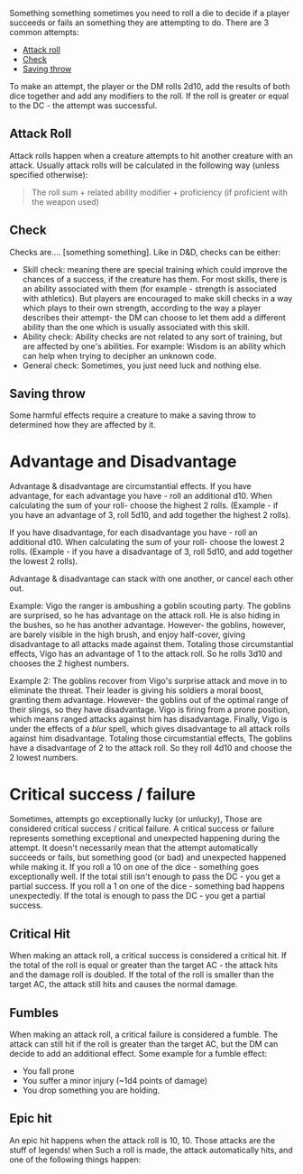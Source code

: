 Something something sometimes you need to roll a die to decide if a player succeeds or fails an something they are attempting to do. There are 3 common attempts:
 - [Attack roll](#Attack-roll)
 - [Check](#Check)
 - [Saving throw](#Saving-throw)
 
 To make an attempt, the player or the DM rolls 2d10, add the results of both dice together and add any modifiers to the roll. If the roll is greater or equal to the DC - the attempt was successful.
 
## Attack Roll
Attack rolls happen when a creature attempts to hit another creature with an attack.
Usually attack rolls will be calculated in the following way (unless specified otherwise):

> The roll sum + related ability modifier + proficiency (if proficient with the weapon used)

## Check
Checks are.... [something something]. Like in D&D, checks can be either:
 - Skill check: meaning there are special training which could improve the chances of a success, if  the creature has them. For most skills, there is an ability associated with them (for example - strength is associated with athletics). But players are encouraged to make skill checks in a way which plays to their own strength, according to the way a player describes their attempt- the DM can choose to let them add a different ability than the one which is usually associated with this skill.
 - Ability check: Ability checks are not related to any sort of training, but are affected by one's abilities. For example: Wisdom is an ability which can help when trying to decipher an unknown code.
 - General check: Sometimes, you just need luck and nothing else.

## Saving throw
Some harmful effects require a creature to make a saving throw to determined how they are affected by it. 


# Advantage and Disadvantage
Advantage & disadvantage are circumstantial effects.
If you have advantage, for each advantage you have - roll an additional d10. 
When calculating the sum of your roll- choose the highest 2 rolls. 
(Example - if you have an advantage of 3, roll 5d10, and add together the highest 2 rolls).

If you have disadvantage, for each disadvantage you have - roll an additional d10. When calculating the sum of your roll- choose the lowest 2 rolls. (Example - if you have a disadvantage of 3, roll 5d10, and add together the lowest 2 rolls).

Advantage & disadvantage can stack with one another, or cancel each other out.

Example: Vigo the ranger is ambushing a goblin scouting party. The goblins are surprised, so he has advantage on the attack roll. He is also hiding in the bushes, so he has another advantage. However- the goblins, however, are barely visible in the high brush, and enjoy half-cover, giving disadvantage to all attacks made against them. Totaling those circumstantial effects, Vigo has an advantage of 1 to the attack roll. So he rolls 3d10 and chooses the 2 highest numbers.

Example 2: The goblins recover from Vigo's surprise attack and move in to eliminate the threat. Their leader is giving his soldiers a moral boost, granting them advantage. However- the goblins out of the optimal range of their slings, so they have disadvantage. Vigo is firing from a prone position, which means ranged attacks against him has disadvantage. Finally, Vigo is under the effects of a *blur* spell, which gives disadvantage to all attack rolls against him disadvantage.
Totaling those circumstantial effects, The goblins have a disadvantage of 2 to the attack roll. So they roll 4d10 and choose the 2 lowest numbers.

# Critical success / failure
Sometimes, attempts go exceptionally lucky (or unlucky), Those are considered critical success / critical failure. A critical success or failure represents something exceptional and unexpected happening during the attempt. It doesn't necessarily mean that the attempt automatically succeeds or fails, but something good (or bad) and unexpected happened while making it.
If you roll a 10 on one of the dice - something goes exceptionally well. If the total still isn't enough to pass the DC - you get a partial success.
If you roll a 1 on one of the dice - something bad happens unexpectedly. If the total is enough to pass the DC - you get a partial success.

## Critical Hit
When making an attack roll, a critical success is considered a critical hit. If the total of the roll is equal or greater than the target AC - the attack hits and the damage roll is doubled.
If the total of the roll is smaller than the target AC, the attack still hits and causes the normal damage.

## Fumbles
When making an attack roll, a critical failure is considered a fumble. 
The attack can still hit if the roll is greater than the target AC, but the DM can decide to add an additional effect. Some example for a fumble effect:

 - You fall prone
 - You suffer a minor injury (~1d4 points of damage)
 - You drop something you are holding.

## Epic hit
An epic hit happens when the attack roll is 10, 10. Those attacks are the stuff of legends! when Such a roll is made, the attack automatically hits, and one of the following things happen:

<!--stackedit_data:
eyJoaXN0b3J5IjpbLTE1MzY2NTc5NDcsMTY4MjcyMDcwLC0xNj
QzODQyNDk4XX0=
-->